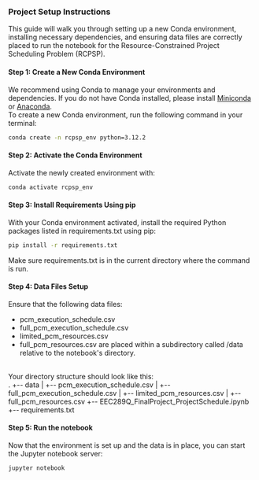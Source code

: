 ### Project Setup Instructions

This guide will walk you through setting up a new Conda environment, installing necessary dependencies, and ensuring data files are correctly placed to run the notebook for the Resource-Constrained Project Scheduling Problem (RCPSP).

#### Step 1: Create a New Conda Environment

We recommend using Conda to manage your environments and dependencies. If you do not have Conda installed, please install [Miniconda](https://docs.conda.io/en/latest/miniconda.html) or [Anaconda](https://www.anaconda.com/products/individual).
<br>To create a new Conda environment, run the following command in your terminal:</br>

```sh
conda create -n rcpsp_env python=3.12.2
```
#### Step 2: Activate the Conda Environment
Activate the newly created environment with:
```sh
conda activate rcpsp_env
```
#### Step 3: Install Requirements Using pip
With your Conda environment activated, install the required Python packages listed in requirements.txt using pip:
```sh
pip install -r requirements.txt
```
Make sure requirements.txt is in the current directory where the command is run.

#### Step 4: Data Files Setup
Ensure that the following data files:
- pcm_execution_schedule.csv
- full_pcm_execution_schedule.csv
- limited_pcm_resources.csv
- full_pcm_resources.csv
are placed within a subdirectory called /data relative to the notebook's directory.

<br>Your directory structure should look like this:</br>
.
+-- data
|   +-- pcm_execution_schedule.csv
|   +-- full_pcm_execution_schedule.csv
|   +-- limited_pcm_resources.csv
|   +-- full_pcm_resources.csv
+-- EEC289Q_FinalProject_ProjectSchedule.ipynb
+-- requirements.txt

#### Step 5: Run the notebook
Now that the environment is set up and the data is in place, you can start the Jupyter notebook server:
```sh
jupyter notebook
```